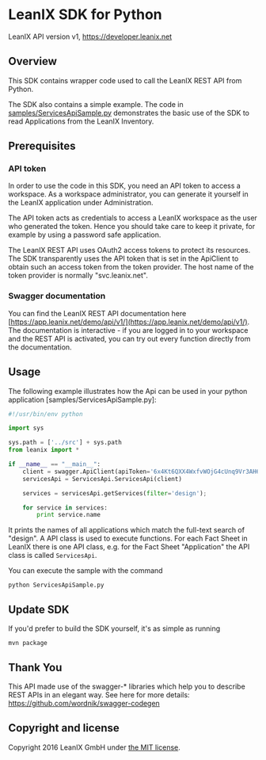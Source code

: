 # LeanIX SDK for Python


LeanIX API version v1, https://developer.leanix.net

## Overview
This SDK contains wrapper code used to call the LeanIX REST API from Python.

The SDK also contains a simple example. The code in [samples/ServicesApiSample.py](samples/ServicesApiSample.py) demonstrates the basic use of the SDK to read Applications from the LeanIX Inventory.

## Prerequisites

### API token
In order to use the code in this SDK, you need an API token to access a workspace.
As a workspace administrator, you can generate it yourself in the LeanIX application under Administration.

The API token acts as credentials to access a LeanIX workspace as the user who generated the token.
Hence you should take care to keep it private, for example by using a password safe application.

The LeanIX REST API uses OAuth2 access tokens to protect its resources. The SDK transparently uses the
API token that is set in the ApiClient to obtain such an access token from the token provider.
The host name of the token provider is normally "svc.leanix.net".

### Swagger documentation

You can find the LeanIX REST API documentation here [https://app.leanix.net/demo/api/v1/](https://app.leanix.net/demo/api/v1/). The documentation is interactive - if you are logged in to your workspace and the REST API is activated, you can try out every function directly from the documentation.

## Usage

The following example illustrates how the Api can be used in your python application [samples/ServicesApiSample.py]:

```python
#!/usr/bin/env python

import sys

sys.path = ['../src'] + sys.path
from leanix import *

if __name__ == "__main__":
    client = swagger.ApiClient(apiToken='6x4Kt6QXX4WxfvWOjG4cUnq9Vr3AH6DOkNgTfBgw', tokenProviderHost='svc.leanix.net', basePath='https://app.leanix.net/demo/api/v1')
    servicesApi = ServicesApi.ServicesApi(client)

    services = servicesApi.getServices(filter='design');

    for service in services:
        print service.name
```

It prints the names of all applications which match the full-text search of "design". A API class is used to execute functions. For each Fact Sheet in LeanIX there is one API class, e.g. for the Fact Sheet "Application" the API class is called `ServicesApi`.

You can execute the sample with the command

```shell
python ServicesApiSample.py
```

## Update SDK

If you'd prefer to build the SDK yourself, it's as simple as running

```shell
mvn package
```

Thank You
---------
This API made use of the swagger-* libraries which help you to describe REST APIs in an elegant way. See here for more details: https://github.com/wordnik/swagger-codegen

Copyright and license
------------------------
Copyright 2016 LeanIX GmbH under [the MIT license](LICENSE).
